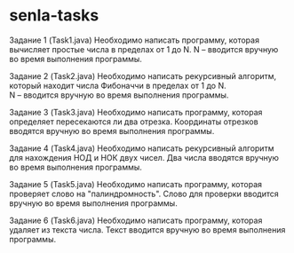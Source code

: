 # senla-tasks

Задание 1 (Task1.java)
Необходимо написать программу, которая вычисляет простые числа в пределах от 1 до N. 
N – вводится вручную во время выполнения программы. 

Задание 2 (Task2.java)
Необходимо написать рекурсивный алгоритм, который находит числа Фибоначчи в пределах от 1 до N.  
N  – вводится вручную во время выполнения программы.

Задание 3 (Task3.java)
Необходимо написать программу, которая определяет пересекаются ли два отрезка. 
Координаты отрезков вводятся вручную во время выполнения программы.  

Задание 4 (Task4.java)
Необходимо написать рекурсивный алгоритм для нахождения НОД и НОК двух чисел. 
Два числа вводятся вручную во время выполнения программы.

Задание 5 (Task5.java)
Необходимо написать программу, которая проверяет слово на "палиндромность". 
Слово для проверки вводится вручную во время выполнения программы.

Задание 6 (Task6.java)
Необходимо написать программу, которая удаляет из текста числа. 
Текст вводится вручную во время выполнения программы.  
